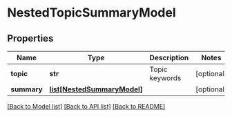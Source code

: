 # NestedTopicSummaryModel

## Properties
Name | Type | Description | Notes
------------ | ------------- | ------------- | -------------
**topic** | **str** | Topic keywords | [optional] 
**summary** | [**list[NestedSummaryModel]**](NestedSummaryModel.md) |  | [optional] 

[[Back to Model list]](../README.md#documentation-for-models) [[Back to API list]](../README.md#documentation-for-api-endpoints) [[Back to README]](../README.md)


